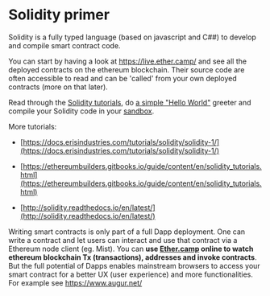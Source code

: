 # Solidity primer

Solidity is a fully typed language (based on javascript and C##) to develop and compile smart contract code.

You can start by having a look at https://live.ether.camp/ and see all the deployed contracts on the ethereum blockchain. Their source code are often accessible to read and can be 'called' from your own deployed contracts (more on that later).

Read through the [Solidity tutorials](https://ethereumbuilders.gitbooks.io/guide/content/en/solidity_tutorials.html), do [a simple "Hello World"](https://ethereum.org/greeter) greeter and compile your Solidity code in your [sandbox](https://nogo10.gitbooks.io/ether-camp-live-studio-primer/content/sandbox_features.html).

More tutorials:

* [https://docs.erisindustries.com/tutorials/solidity/solidity-1/](https://docs.erisindustries.com/tutorials/solidity/solidity-1/)

* [https://ethereumbuilders.gitbooks.io/guide/content/en/solidity_tutorials.html](https://ethereumbuilders.gitbooks.io/guide/content/en/solidity_tutorials.html)

* [http://solidity.readthedocs.io/en/latest/](http://solidity.readthedocs.io/en/latest/)


Writing smart contracts is only part of a full Dapp deployment. One can write a contract and let users can interact and use that contract via a Ethereum node client (eg. Mist). You can **use [Ether.camp](https://live.ether.camp/contracts) online to watch ethereum blockchain Tx (transactions), addresses and invoke contracts**. But the full potential of Dapps enables mainstream browsers to access your smart contract for a better UX (user experience) and more functionalities. For example see https://www.augur.net/ 



